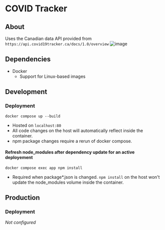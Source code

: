 # COVID Tracker

## About

Uses the Canadian data API provided from `https://api.covid19tracker.ca/docs/1.0/overview`
![image](https://user-images.githubusercontent.com/20251568/129493761-5c368261-008c-43a9-8cbd-5471a865d8c9.png)

## Dependencies

- Docker
  - Support for Linux-based images

## Development

### Deployment

`docker compose up --build`

- Hosted on `localhost:80`
- All code changes on the host will automatically reflect inside the container.
- npm package changes require a rerun of docker compose.

#### Refresh node_modules after dependency update for an active deployement

`docker compose exec app npm install`

- Required when package*.json is changed. `npm install` on the host won't update the node_modules volume inside the container.

## Production

### Deployment

*Not configured*

